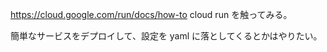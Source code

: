 https://cloud.google.com/run/docs/how-to cloud run を触ってみる。  

簡単なサービスをデプロイして、設定を yaml に落としてくるとかはやりたい。
